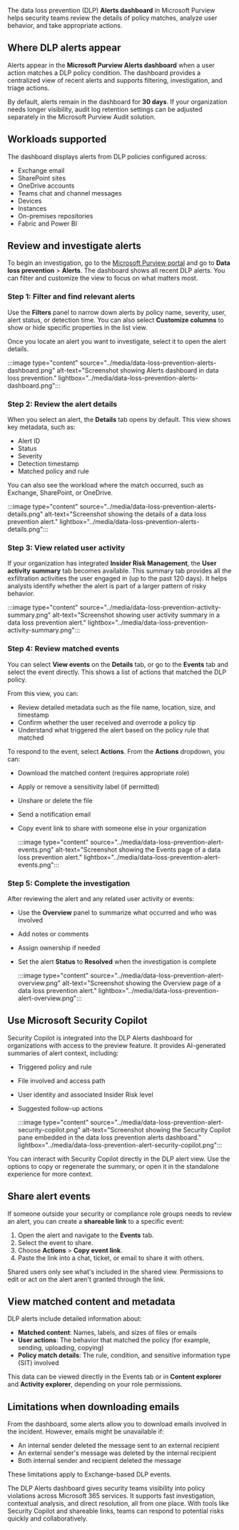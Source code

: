 The data loss prevention (DLP) **Alerts dashboard** in Microsoft Purview helps security teams review the details of policy matches, analyze user behavior, and take appropriate actions.

## Where DLP alerts appear

Alerts appear in the **Microsoft Purview Alerts dashboard** when a user action matches a DLP policy condition. The dashboard provides a centralized view of recent alerts and supports filtering, investigation, and triage actions.

By default, alerts remain in the dashboard for **30 days**. If your organization needs longer visibility, audit log retention settings can be adjusted separately in the Microsoft Purview Audit solution.

## Workloads supported

The dashboard displays alerts from DLP policies configured across:

- Exchange email
- SharePoint sites
- OneDrive accounts
- Teams chat and channel messages
- Devices
- Instances
- On-premises repositories
- Fabric and Power BI

## Review and investigate alerts

To begin an investigation, go to the [Microsoft Purview portal](https://purview.microsoft.com/) and go to **Data loss prevention** > **Alerts**. The dashboard shows all recent DLP alerts. You can filter and customize the view to focus on what matters most.

### Step 1: Filter and find relevant alerts

Use the **Filters** panel to narrow down alerts by policy name, severity, user, alert status, or detection time. You can also select **Customize columns** to show or hide specific properties in the list view.

Once you locate an alert you want to investigate, select it to open the alert details.

:::image type="content" source="../media/data-loss-prevention-alerts-dashboard.png" alt-text="Screenshot showing Alerts dashboard in data loss prevention." lightbox="../media/data-loss-prevention-alerts-dashboard.png":::

### Step 2: Review the alert details

When you select an alert, the **Details** tab opens by default. This view shows key metadata, such as:

- Alert ID
- Status
- Severity
- Detection timestamp
- Matched policy and rule

You can also see the workload where the match occurred, such as Exchange, SharePoint, or OneDrive.

:::image type="content" source="../media/data-loss-prevention-alerts-details.png" alt-text="Screenshot showing the details of a data loss prevention alert." lightbox="../media/data-loss-prevention-alerts-details.png":::

### Step 3: View related user activity

If your organization has integrated **Insider Risk Management**, the **User activity summary** tab becomes available. This summary tab provides all the exfiltration activities the user engaged in (up to the past 120 days). It helps analysts identify whether the alert is part of a larger pattern of risky behavior.

:::image type="content" source="../media/data-loss-prevention-activity-summary.png" alt-text="Screenshot showing user activity summary in a data loss prevention alert." lightbox="../media/data-loss-prevention-activity-summary.png":::

### Step 4: Review matched events

You can select **View events** on the **Details** tab, or go to the **Events** tab and select the event directly. This shows a list of actions that matched the DLP policy.

From this view, you can:

- Review detailed metadata such as the file name, location, size, and timestamp
- Confirm whether the user received and overrode a policy tip
- Understand what triggered the alert based on the policy rule that matched

To respond to the event, select **Actions**. From the **Actions** dropdown, you can:

- Download the matched content (requires appropriate role)
- Apply or remove a sensitivity label (if permitted)
- Unshare or delete the file
- Send a notification email
- Copy event link to share with someone else in your organization

  :::image type="content" source="../media/data-loss-prevention-alert-events.png" alt-text="Screenshot showing the Events page of a data loss prevention alert." lightbox="../media/data-loss-prevention-alert-events.png":::

### Step 5: Complete the investigation

After reviewing the alert and any related user activity or events:

- Use the **Overview** panel to summarize what occurred and who was involved
- Add notes or comments
- Assign ownership if needed
- Set the alert **Status** to **Resolved** when the investigation is complete

  :::image type="content" source="../media/data-loss-prevention-alert-overview.png" alt-text="Screenshot showing the Overview page of a data loss prevention alert." lightbox="../media/data-loss-prevention-alert-overview.png":::

## Use Microsoft Security Copilot

Security Copilot is integrated into the DLP Alerts dashboard for organizations with access to the preview feature. It provides AI-generated summaries of alert context, including:

- Triggered policy and rule
- File involved and access path
- User identity and associated Insider Risk level
- Suggested follow-up actions

  :::image type="content" source="../media/data-loss-prevention-alert-security-copilot.png" alt-text="Screenshot showing the Security Copilot pane embedded in the data loss prevention alerts dashboard." lightbox="../media/data-loss-prevention-alert-security-copilot.png":::

You can interact with Security Copilot directly in the DLP alert view. Use the options to copy or regenerate the summary, or open it in the standalone experience for more context.

## Share alert events

If someone outside your security or compliance role groups needs to review an alert, you can create a **shareable link** to a specific event:

1. Open the alert and navigate to the **Events** tab.
1. Select the event to share.
1. Choose **Actions** > **Copy event link**.
1. Paste the link into a chat, ticket, or email to share it with others.

Shared users only see what's included in the shared view. Permissions to edit or act on the alert aren't granted through the link.

## View matched content and metadata

DLP alerts include detailed information about:

- **Matched content**: Names, labels, and sizes of files or emails
- **User actions**: The behavior that matched the policy (for example, sending, uploading, copying)
- **Policy match details**: The rule, condition, and sensitive information type (SIT) involved

This data can be viewed directly in the Events tab or in **Content explorer** and **Activity explorer**, depending on your role permissions.

## Limitations when downloading emails

From the dashboard, some alerts allow you to download emails involved in the incident. However, emails might be unavailable if:

- An internal sender deleted the message sent to an external recipient
- An external sender's message was deleted by the internal recipient
- Both internal sender and recipient deleted the message

These limitations apply to Exchange-based DLP events.

The DLP Alerts dashboard gives security teams visibility into policy violations across Microsoft 365 services. It supports fast investigation, contextual analysis, and direct resolution, all from one place. With tools like Security Copilot and shareable links, teams can respond to potential risks quickly and collaboratively.
